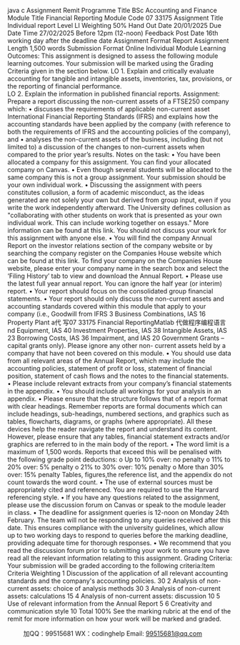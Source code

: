 java c
Assignment Remit 
Programme Title BSc Accounting and Finance Module Title Financial Reporting Module Code 07 33175 Assignment Title Individual report Level LI Weighting 50% Hand Out Date 20/01/2025 Due Date  Time 27/02/2025 Before 12pm (12-noon) Feedback Post Date 16th working day after the deadline date Assignment Format Report Assignment Length 1,500 words Submission Format Online Individual 
Module Learning Outcomes: 
This assignment   is designed to assess the following   module   learning   outcomes. Your   submission will   be   marked   using the   Grading Criteria given   in the   section   below.
LO   1.          Explain   and critically evaluate accounting   for   tangible   and   intangible   assets, inventories, tax,   provisions,   or the   reporting of financial   performance.  
LO   2.          Explain the   information   in   published financial   reports. 
Assignment: 
Prepare a   report discussing the   non-current   assets   of   a   FTSE250   company which:
•         discusses the   requirements of applicable   non-current asset   International   Financial   Reporting Standards   (IFRS) and explains   how the accounting standards   have   been      applied   by the company   (with   reference to   both the   requirements of   IFRS and   the      accounting   policies of the company),   and
•         analyses the   non-current assets of the   business,   including   (but   not   limited to)   a discussion of the changes to   non-current assets when   compared   to   the   prior   year’s   results. 
Notes on the   task:
• You   have   been allocated a company for this   assignment.   You   can   find   your   allocated   company on   Canvas.
•          Even though several students will   be allocated   to   the   same   company   this   is   not   a   group assignment. Your submission should   be your own   individual   work.
•          Discussing the assignment with   peers constitutes collusion,   a form   of   academic misconduct, as the   ideas generated are   not solely your   own   but   derived   from   group   input, even   if you write the work   independently afterward. The   University   defines    collusion as   "collaborating with other students   on work   that   is   presented   as   your own   individual work. This can   include working together on   essays."   More information can   be found at this link. You should   not   discuss   your   work for   this   assignment with anyone   else.
•         You will find the company Annual   Report on the   investor   relations   section   of   the         company website or   by searching the company   register   on the   Companies   House      website   which   can   be   found   at   this link. To   find   your   company   on   the   Companies    House website,   please enter your company   name   in the search   box   and   select the ‘Filing History’ tab to view and   download the Annual   Report.
•          Please   use the   latest full year annual   report.    You can   ignore the   half   year   (or   interim)   report. 
•         Your   report should focus on the consolidated group financial   statements.
•         Your   report should only discuss the   non-current assets   and   accounting   standards covered within this   module that apply to your company   (i.e.,   Goodwill   from   IFRS   3 Business   Combinations,   IAS   16   Property   Plant a代 写07 33175 Financial ReportingMatlab
代做程序编程语言nd   Equipment,   IAS 40   Investment Properties,   IAS   38   Intangible Assets,   IAS 23   Borrowing   Costs,   IAS 36   Impairment, and   IAS   20   Government   Grants – capital grants only).      Please   ignore any   other   non- current   assets   held   by a company that   have   not   been   covered   on this   module.
•         You should   use data from all   relevant   areas of   the   Annual   Report,   which   may   include   the accounting   policies, statement of   profit or   loss,   statement   of financial   position, statement of cash flows and the   notes to the   financial   statements.
•          Please   include   relevant extracts from your company’s financial   statements   in the   appendix.
•         You should   include all workings for your analysis   in   an   appendix.
•          Please ensure that the structure follows that   of   a   report   format   with   clear   headings. Remember   reports are formal documents which can   include   headings,   sub-headings,   numbered sections, and graphics such as   tables, flowcharts,   diagrams,   or   graphs (where appropriate).    All these devices   help the   reader   navigate the   report and   understand   its content. 
However,   please ensure that any tables, financial statement   extracts   and/or graphics   are   referred to   in the   main   body of the   report.
•         The word   limit   is a   maximum of   1,500 words.      Reports that exceed   this   will   be   penalised with the following grade   point deductions:
o   Up to   10% over:   no   penalty
o   11% to   20%   over: 5%   penalty
o   21% to 30%   over:   10%   penalty
o   More than   30%   over:   15%   penalty
Tables, figures,the   reference   list, and the appendix do   not   count towards the   word   count.
•         The   use of external sources   must   be appropriately   cited   and   referenced.      You   are   required to   use the   Harvard   referencing style.
•          If you   have any questions   related to the   assignment,   please   use the   discussion forum   on   Canvas or speak to the   module   leader   in   class.
•         The deadline for assignment queries   is   12-noon on   Monday   24th      February.   The   team   will   not   be   responding to any queries   received after this   date. This   ensures compliance with the   university guidelines, which allow   up to two working   days to   respond to queries   before the   marking deadline,   providing adequate time   for thorough   responses.
•         We   recommend that you   read the discussion forum   prior to submitting your   work   to   ensure you   have   read   all the   relevant   information   relating to this assignment.
Grading Criteria: 
Your submission will   be graded according to the following   criteria:Item Criteria Weighting 1 Discussion of the application of all relevant accounting standards and the company's accounting policies. 30 2 Analysis of non-current assets: choice of analysis methods 30 3 Analysis of non-current assets: calculations 15 4 Analysis of non-current assets: discussion 10 5 Use of relevant information from the Annual Report 5 6 Creativity and communication style 10 
Total 100% 
See the marking rubric at the end of the   remit for   more   information on   how   your   work   will   be   marked   and graded.



         
加QQ：99515681  WX：codinghelp  Email: 99515681@qq.com
